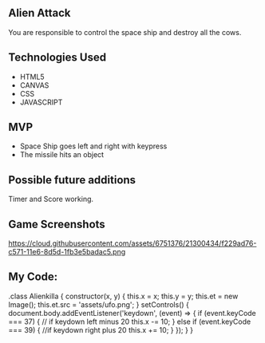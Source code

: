 ## Alien Attack
You are responsible to control the space ship and destroy all the cows.

## Technologies Used
- HTML5
- CANVAS
- CSS
- JAVASCRIPT

## MVP
- Space Ship goes left and right with keypress
- The missile hits an object 

## Possible future additions
Timer and Score working.

## Game Screenshots
https://cloud.githubusercontent.com/assets/6751376/21300434/f229ad76-c571-11e6-8d5d-1fb3e5badac5.png

## My Code:

.class Alienkilla {
  constructor(x, y) {
    this.x = x;
    this.y = y;
    this.et = new Image();
    this.et.src = 'assets/ufo.png';
  }
  setControls() {
    document.body.addEventListener('keydown', (event) => {
      if (event.keyCode === 37) {
        // if keydown left minus 20
        this.x -= 10;
      } else if (event.keyCode === 39) {
        //if keydown right plus 20
        this.x += 10;
      }
    });
  }
}
